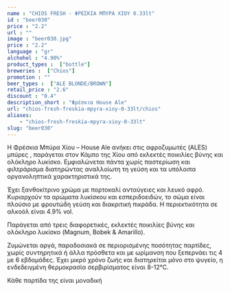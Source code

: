 ```yaml
---
name : "CHIOS FRESH - ΦΡΕΣΚΙΑ ΜΠΥΡΑ ΧΙΟΥ 0.33lt"
id : "beer030"
price : "2.2"
url : ""
image : "beer030.jpg"
price : "2.2"
language : "gr"
alchohol : "4.90%"
product_types :  ["bottle"]
breweries :  ["Chios"]
promotion : ""
beer_types :  ["ALE BLONDE/BROWN"]
retail_price : "2.6"
discount : "0.4"
description_short : "Φρέσκια House Ale"
url: "chios-fresh-freskia-mpyra-xioy-0-33lt/chios"
aliases: 
    - "chios-fresh-freskia-mpyra-xioy-0-33lt"
slug: "beer030"
---
```


Η Φρέσκια Μπύρα Χίου – House Ale ανήκει στις αφροζυμωτές (ALES) μπύρες , παράγεται στον Κάμπο της Χίου από εκλεκτές ποικιλίες βύνης και ολόκληρο λυκίσκο. Εμφιαλώνεται πάντα χωρίς παστερίωση και φιλτράρισμα διατηρώντας αναλλοίωτη τη γεύση και τα υπόλοιπα οργανοληπτικά χαρακτηριστικά της.

Έχει ξανθοκίτρινο χρώμα με πορτοκαλί ανταύγειες και λευκό αφρό. Κυριαρχούν τα αρώματα λυκίσκου και εσπεριδοειδών, το σώμα είναι πλούσιο με φρουτώδη γεύση και διακριτική πικράδα. Η περιεκτικότητα σε αλκοόλ είναι 4.9% vol. 

Παράγεται από τρεις διαφορετικές, εκλεκτές ποικιλίες βύνης και ολόκληρο λυκίσκο (Magnum, Bobek &amp; Amarillo). 

Ζυμώνεται αργά, παραδοσιακά σε περιορισμένης ποσότητας παρτίδες, χωρίς συντηρητικά ή άλλα πρόσθετα και με ωρίμανση που ξεπερνάει τις 4 με 6 εβδομάδες. Έχει μικρό χρόνο ζωής και διατηρείται μόνο στο ψυγείο, η ενδεδειγμένη θερμοκρασία σερβιρίσματος είναι 8-12°C.

Κάθε παρτίδα της είναι μοναδική